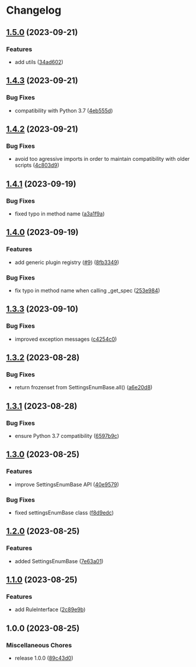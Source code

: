 # Changelog

## [1.5.0](https://github.com/snakemake/snakemake-interface-common/compare/v1.4.3...v1.5.0) (2023-09-21)


### Features

* add utils ([34ad602](https://github.com/snakemake/snakemake-interface-common/commit/34ad602bdbeb55f3ba961376365f963dbf25ab77))

## [1.4.3](https://github.com/snakemake/snakemake-interface-common/compare/v1.4.2...v1.4.3) (2023-09-21)


### Bug Fixes

* compatibility with Python 3.7 ([4eb555d](https://github.com/snakemake/snakemake-interface-common/commit/4eb555d30bdb5f20eec3d9d0147639a0b30fbc12))

## [1.4.2](https://github.com/snakemake/snakemake-interface-common/compare/v1.4.1...v1.4.2) (2023-09-21)


### Bug Fixes

* avoid too agressive imports in order to maintain compatibility with older scripts ([4c803d9](https://github.com/snakemake/snakemake-interface-common/commit/4c803d9b0f07feb53eda6faf4786c2b7ec48cc9f))

## [1.4.1](https://github.com/snakemake/snakemake-interface-common/compare/v1.4.0...v1.4.1) (2023-09-19)


### Bug Fixes

* fixed typo in method name ([a3a1f9a](https://github.com/snakemake/snakemake-interface-common/commit/a3a1f9a88b9a0ea72f160aa3a381c18bfc205773))

## [1.4.0](https://github.com/snakemake/snakemake-interface-common/compare/v1.3.3...v1.4.0) (2023-09-19)


### Features

* add generic plugin registry ([#9](https://github.com/snakemake/snakemake-interface-common/issues/9)) ([8fb3349](https://github.com/snakemake/snakemake-interface-common/commit/8fb3349130f4338293c38db7be55695ad5b742d6))


### Bug Fixes

* fix typo in method name when calling _get_spec ([253e984](https://github.com/snakemake/snakemake-interface-common/commit/253e984e6dfd3788bfbf5e2759831d20e98a53d8))

## [1.3.3](https://github.com/snakemake/snakemake-interface-common/compare/v1.3.2...v1.3.3) (2023-09-10)


### Bug Fixes

* improved exception messages ([c4254c0](https://github.com/snakemake/snakemake-interface-common/commit/c4254c04c00e066a9676ad14af9b1a21cd338712))

## [1.3.2](https://github.com/snakemake/snakemake-interface-common/compare/v1.3.1...v1.3.2) (2023-08-28)


### Bug Fixes

* return frozenset from SettingsEnumBase.all() ([a6e20d8](https://github.com/snakemake/snakemake-interface-common/commit/a6e20d8a8677f10c57b4c990c272c61714bccbd4))

## [1.3.1](https://github.com/snakemake/snakemake-interface-common/compare/v1.3.0...v1.3.1) (2023-08-28)


### Bug Fixes

* ensure Python 3.7 compatibility ([6597b9c](https://github.com/snakemake/snakemake-interface-common/commit/6597b9c42a8c09608bd32741fd7615128190a51a))

## [1.3.0](https://github.com/snakemake/snakemake-interface-common/compare/v1.2.0...v1.3.0) (2023-08-25)


### Features

* improve SettingsEnumBase API ([40e9579](https://github.com/snakemake/snakemake-interface-common/commit/40e95792ddf67d16ee49339a09d98e20df961e04))


### Bug Fixes

* fixed settingsEnumBase class ([f8d9edc](https://github.com/snakemake/snakemake-interface-common/commit/f8d9edc0b0aa503e9cb889d28003cfb01528e273))

## [1.2.0](https://github.com/snakemake/snakemake-interface-common/compare/v1.1.0...v1.2.0) (2023-08-25)


### Features

* added SettingsEnumBase ([7e63a01](https://github.com/snakemake/snakemake-interface-common/commit/7e63a01cac77111cdd8e23ccadbcb92812da7efa))

## [1.1.0](https://github.com/snakemake/snakemake-interface-common/compare/v1.0.0...v1.1.0) (2023-08-25)


### Features

* add RuleInterface ([2c89e9b](https://github.com/snakemake/snakemake-interface-common/commit/2c89e9bc5f6e286690e11559e7af5fdbda5be94c))

## 1.0.0 (2023-08-25)


### Miscellaneous Chores

* release 1.0.0 ([89c43d0](https://github.com/snakemake/snakemake-interface-common/commit/89c43d08dc03dc82a77f4b5eb80da24a9fb3a933))
